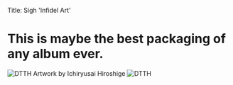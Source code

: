 Title: Sigh 'Infidel Art'

# This is maybe the best packaging of any album ever.
![DTTH]({static}/images/sighia.jpg)
Artwork by Ichiryusai Hiroshige
![DTTH]({static}/images/hg.jpg)